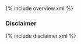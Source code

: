

  {% include overview.xml %}
  
  
<h3>Disclaimer</h3>
  
<a name="disclaimer"> </a>

  {% include disclaimer.xml %}
